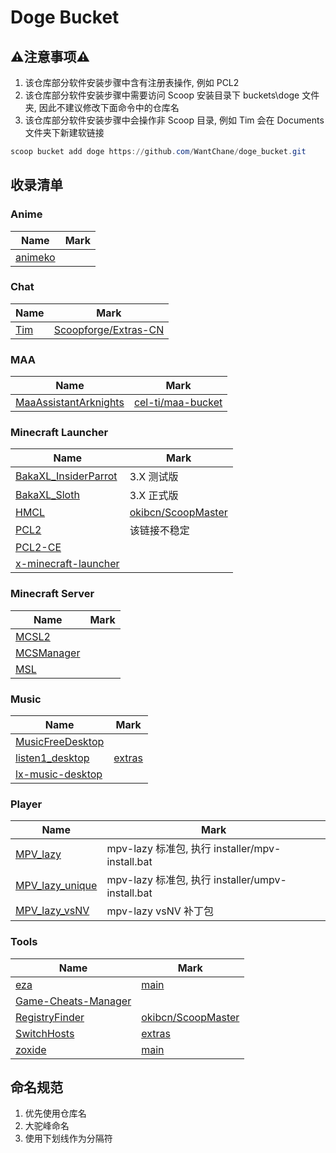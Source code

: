 # Doge Bucket

## ⚠️注意事项⚠️

1. 该仓库部分软件安装步骤中含有注册表操作, 例如 PCL2
2. 该仓库部分软件安装步骤中需要访问 Scoop 安装目录下 buckets\doge 文件夹, 因此不建议修改下面命令中的仓库名
3. 该仓库部分软件安装步骤中会操作非 Scoop 目录, 例如 Tim 会在 Documents 文件夹下新建软链接

```powershell
scoop bucket add doge https://github.com/WantChane/doge_bucket.git
```

## 收录清单

### Anime

| Name                                            | Mark |
| ----------------------------------------------- | ---- |
| [animeko](https://github.com/open-ani/animeko/) |      |

### Chat

| Name                       | Mark                                                                                        |
| -------------------------- | ------------------------------------------------------------------------------------------- |
| [Tim](https://tim.qq.com/) | [Scoopforge/Extras-CN](https://github.com/Scoopforge/Extras-CN/blob/master/bucket/tim.json) |

### MAA

| Name                                      | Mark                                                                                  |
| ----------------------------------------- | ------------------------------------------------------------------------------------- |
| [MaaAssistantArknights](https://maa.plus) | [cel-ti/maa-bucket](https://github.com/cel-ti/maa-bucket/blob/master/bucket/maa.json) |

### Minecraft Launcher

| Name                                                    | Mark                                                                                     |
| ------------------------------------------------------- | ---------------------------------------------------------------------------------------- |
| [BakaXL_InsiderParrot](https://www.bakaxl.com)          | 3.X 测试版                                                                               |
| [BakaXL_Sloth](https://www.bakaxl.com)                  | 3.X 正式版                                                                               |
| [HMCL](https://github.com/huanghongxun/HMCL)            | [okibcn/ScoopMaster](https://github.com/okibcn/ScoopMaster/blob/master/bucket/hmcl.json) |
| [PCL2](https://github.com/Hex-Dragon/PCL2)              | 该链接不稳定                                                                             |
| [PCL2-CE](https://pcl-community.github.io/PCL2-CE-Web/) |                                                                                          |
| [x-minecraft-launcher](https://xmcl.app/zh/)            |                                                                                          |

### Minecraft Server

| Name                                      | Mark |
| ----------------------------------------- | ---- |
| [MCSL2](https://v2.mcsl.com.cn/)          |      |
| [MCSManager](https://www.mcsmanager.com/) |      |
| [MSL](https://www.mslmc.cn/)              |      |

### Music

| Name                                                              | Mark                                                                                      |
| ----------------------------------------------------------------- | ----------------------------------------------------------------------------------------- |
| [MusicFreeDesktop](https://github.com/maotoumao/MusicFreeDesktop) |                                                                                           |
| [listen1_desktop](http://listen1.github.io/listen1/)              | [extras](https://github.com/ScoopInstaller/Extras/blob/master/bucket/listen1desktop.json) |
| [lx-music-desktop](https://github.com/lyswhut/lx-music-desktop)   |                                                                                           |

### Player

| Name                                                    | Mark                                             |
| ------------------------------------------------------- | ------------------------------------------------ |
| [MPV_lazy](https://github.com/hooke007/MPV_lazy)        | mpv-lazy 标准包, 执行 installer/mpv-install.bat   |
| [MPV_lazy_unique](https://github.com/hooke007/MPV_lazy) | mpv-lazy 标准包, 执行 installer/umpv-install.bat |
| [MPV_lazy_vsNV](https://github.com/hooke007/MPV_lazy)   | mpv-lazy vsNV 补丁包                             |

### Tools

| Name                                                                   | Mark                                                                                                |
| ---------------------------------------------------------------------- | --------------------------------------------------------------------------------------------------- |
| [eza](https://github.com/eza-community/eza)                            | [main](https://github.com/ScoopInstaller/Main/blob/master/bucket/eza.json)                          |
| [Game-Cheats-Manager](https://github.com/dyang886/Game-Cheats-Manager) |                                                                                                     |
| [RegistryFinder](https://registry-finder.com/)                         | [okibcn/ScoopMaster](https://github.com/okibcn/ScoopMaster/blob/master/bucket/registry-finder.json) |
| [SwitchHosts](https://switchhosts.vercel.app/zh)                       | [extras](https://github.com/ScoopInstaller/Extras/blob/master/bucket/switchhosts.json)              |
| [zoxide](https://github.com/ajeetdsouza/zoxide)                        | [main](https://github.com/ScoopInstaller/Main/blob/master/bucket/zoxide.json)                       |

## 命名规范

1. 优先使用仓库名
2. 大驼峰命名
3. 使用下划线作为分隔符
